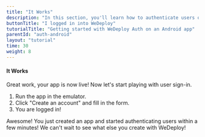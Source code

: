 ```yaml
---
title: "It Works"
description: "In this section, you'll learn how to authenticate users on an Android app using the WeDeploy API Client."
buttonTitle: "I logged in into WeDeploy"
tutorialTitle: "Getting started with WeDeploy Auth on an Android app"
parentId: "auth-android"
layout: "tutorial"
time: 30
weight: 8
---
```


#### It Works

Great work, your app is now live! Now let's start playing with user sign-in.

1. Run the app in the emulator.
2. Click "Create an account" and fill in the form.
3. You are logged in!

Awesome! You just created an app and started authenticating users within a few minutes! We can't wait to see what else you create with WeDeploy! 

